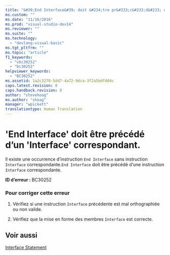 ```yaml
---
title: "&#39;End Interface&#39; doit &#234;tre pr&#233;c&#233;d&#233; d’un &#39;Interface&#39; correspondant. | Microsoft Docs"
ms.custom: ""
ms.date: "11/16/2016"
ms.prod: "visual-studio-dev14"
ms.reviewer: ""
ms.suite: ""
ms.technology: 
  - "devlang-visual-basic"
ms.tgt_pltfrm: ""
ms.topic: "article"
f1_keywords: 
  - "vbc30252"
  - "bc30252"
helpviewer_keywords: 
  - "BC30252"
ms.assetid: 1a2c3278-5dd7-4a72-9dca-3f2a5bdfd04c
caps.latest.revision: 8
caps.handback.revision: 8
author: "stevehoag"
ms.author: "shoag"
manager: "wpickett"
translationtype: Human Translation
---
```

# &#39;End Interface&#39; doit &#234;tre pr&#233;c&#233;d&#233; d’un &#39;Interface&#39; correspondant.
Il existe une occurrence d’instruction `End Interface` sans instruction `Interface` correspondante.`End Interface` doit être précédé d’une instruction `Interface` correspondante.  
  
 **ID d’erreur :** BC30252  
  
### Pour corriger cette erreur  
  
1.  Vérifiez si une instruction `Interface` précédente est mal orthographiée ou non valide.  
  
2.  Vérifiez que la mise en forme des membres `Interface` est correcte.  
  
## Voir aussi  
 [Interface Statement](../../visual-basic/language-reference/statements/interface-statement.md)